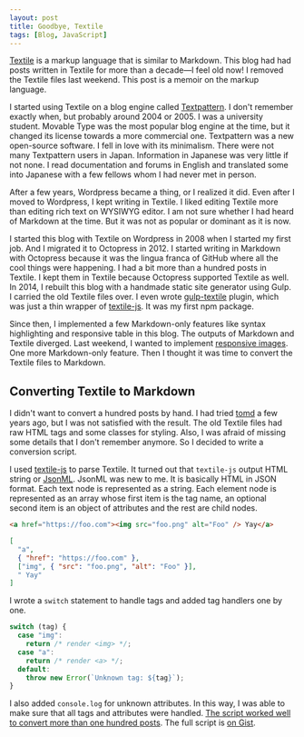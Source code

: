 ```yaml
---
layout: post
title: Goodbye, Textile
tags: [Blog, JavaScript]
---
```


[Textile](<https://en.wikipedia.org/wiki/Textile_(markup_language)>) is a markup language that is similar to Markdown. This blog had had posts written in Textile for more than a decade—I feel old now! I removed the Textile files last weekend. This post is a memoir on the markup language.

I started using Textile on a blog engine called [Textpattern](https://en.wikipedia.org/wiki/Textpattern). I don't remember exactly when, but probably around 2004 or 2005. I was a university student. Movable Type was the most popular blog engine at the time, but it changed its license towards a more commercial one. Textpattern was a new open-source software. I fell in love with its minimalism. There were not many Textpattern users in Japan. Information in Japanese was very little if not none. I read documentation and forums in English and translated some into Japanese with a few fellows whom I had never met in person.

After a few years, Wordpress became a thing, or I realized it did. Even after I moved to Wordpress, I kept writing in Textile. I liked editing Textile more than editing rich text on WYSIWYG editor. I am not sure whether I had heard of Markdown at the time. But it was not as popular or dominant as it is now.

I started this blog with Textile on Wordpress in 2008 when I started my first job. And I migrated it to Octopress in 2012. I started writing in Markdown with Octopress because it was the lingua franca of GitHub where all the cool things were happening. I had a bit more than a hundred posts in Textile. I kept them in Textile because Octopress supported Textile as well. In 2014, I rebuilt this blog with a handmade static site generator using Gulp. I carried the old Textile files over. I even wrote [gulp-textile](https://github.com/shuhei/gulp-textile) plugin, which was just a thin wrapper of [textile-js](https://github.com/borgar/textile-js). It was my first npm package.

Since then, I implemented a few Markdown-only features like syntax highlighting and responsive table in this blog. The outputs of Markdown and Textile diverged. Last weekend, I wanted to implement [responsive images](https://shuheikagawa.com/blog/2020/01/26/responsive-images-with-a-static-site-generator/). One more Markdown-only feature. Then I thought it was time to convert the Textile files to Markdown.

## Converting Textile to Markdown

I didn't want to convert a hundred posts by hand. I had tried [tomd](https://github.blog/2016-03-01-upgrading-your-textile-posts-to-markdown/) a few years ago, but I was not satisfied with the result. The old Textile files had raw HTML tags and some classes for styling. Also, I was afraid of missing some details that I don't remember anymore. So I decided to write a conversion script.

I used [textile-js](https://github.com/borgar/textile-js) to parse Textile. It turned out that `textile-js` output HTML string or [JsonML](http://www.jsonml.org/). JsonML was new to me. It is basically HTML in JSON format. Each text node is represented as a string. Each element node is represented as an array whose first item is the tag name, an optional second item is an object of attributes and the rest are child nodes.

```html
<a href="https://foo.com"><img src="foo.png" alt="Foo" /> Yay</a>
```

```json
[
  "a",
  { "href": "https://foo.com" },
  ["img", { "src": "foo.png", "alt": "Foo" }],
  " Yay"
]
```

I wrote a `switch` statement to handle tags and added tag handlers one by one.

```js
switch (tag) {
  case "img":
    return /* render <img> */;
  case "a":
    return /* render <a> */;
  default:
    throw new Error(`Unknown tag: ${tag}`);
}
```

I also added `console.log` for unknown attributes. In this way, I was able to make sure that all tags and attributes were handled. [The script worked well to convert more than one hundred posts](https://github.com/shuhei/shuhei.github.com/pull/44). The full script is [on Gist](https://gist.github.com/shuhei/b622af9559d859d386edbfe43f171d72).
